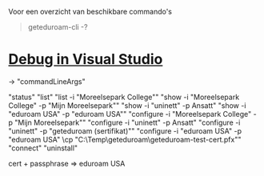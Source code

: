 Voor een overzicht van beschikbare commando's
> geteduroam-cli -?

# [Debug in Visual Studio](../EduRoam.CLI/Properties/launchSettings.json)
-> "commandLineArgs"

"status"
"list"
"list -i \"Moreelsepark College\""
"show -i \"Moreelsepark College\" -p \"Mijn Moreelsepark\""
"show -i \"uninett\" -p Ansatt"
"show -i \"eduroam USA\" -p \"eduroam USA\""
"configure -i \"Moreelsepark College\" -p \"Mijn Moreelsepark\""
"configure -i \"uninett\" -p Ansatt"
"configure -i \"uninett\" -p \"geteduroam (sertifikat)\""
"configure -i \"eduroam USA\" -p \"eduroam USA\" \cp \"C:\\Temp\\geteduroam\\geteduroam-test-cert.pfx\""
"connect"
"uninstall"


cert + passphrase => eduroam USA
